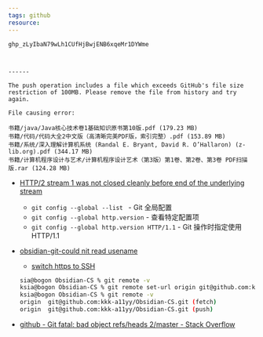 ```yaml
---
tags: github 
resource: 
---
```


```
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



------

The push operation includes a file which exceeds GitHub's file size restriction of 100MB. Please remove the file from history and try again.

File causing error:

书籍/java/Java核心技术卷1基础知识原书第10版.pdf (179.23 MB)
书籍/代码/代码大全2中文版（高清晰完美PDF版，索引完整）.pdf (153.89 MB)
书籍/系统/深入理解计算机系统 (Randal E. Bryant, David R. O’Hallaron) (z-lib.org).pdf (344.17 MB)
书籍/计算机程序设计与艺术/计算机程序设计艺术（第3版）第1卷、第2卷、第3卷 PDF扫描版.rar (124.28 MB)
```

- [HTTP/2 stream 1 was not closed cleanly before end of the underlying stream](https://forum.manjaro.org/t/http-2-stream-1-was-not-closed-cleanly-before-end-of-the-underlying-stream/96725)
	- `git config --global --list `   -  Git 全局配置
	- `git config --global http.version`   - 查看特定配置项
	- `git config --global http.version HTTP/1.1`    - Git 操作时指定使用 HTTP/1.1
- [obsidian-git-could nit read usename](https://github.com/denolehov/obsidian-git/issues/254)
	- [switch https to SSH](https://docs.github.com/en/get-started/getting-started-with-git/managing-remote-repositories#switching-remote-urls-from-https-to-ssh)
	``` bash
	sia@bogon Obsidian-CS % git remote -v
	ksia@bogon Obsidian-CS % git remote set-url origin git@github.com:kkk-a11yy/Obsidian-CS.git
	ksia@bogon Obsidian-CS % git remote -v
	origin	git@github.com:kkk-a11yy/Obsidian-CS.git (fetch)
	origin	git@github.com:kkk-a11yy/Obsidian-CS.git (push)
	```

- [github - Git fatal: bad object refs/heads 2/master - Stack Overflow](https://stackoverflow.com/questions/72515916/git-fatal-bad-object-refs-heads-2-master)

